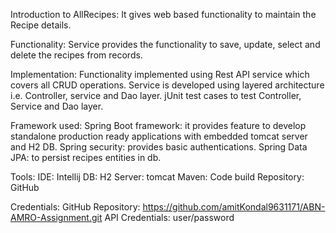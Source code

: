 Introduction to AllRecipes:
 It gives web based functionality to maintain the Recipe details.

Functionality: 
    Service provides the functionality to save, update, select and delete the recipes from records.

Implementation:
    Functionality implemented using Rest API service which covers all CRUD operations.
    Service is developed using layered architecture i.e. Controller, service and Dao layer.
    jUnit test cases to test Controller, Service and Dao layer.

Framework used:
    Spring Boot framework: it provides feature to develop standalone production ready applications 
                            with embedded tomcat server and H2 DB.
    Spring security: provides basic authentications.
    Spring Data JPA: to persist recipes entities in db.

Tools:
    IDE: Intellij
    DB: H2
    Server: tomcat
    Maven: Code build
    Repository: GitHub

Credentials:
    GitHub Repository: https://github.com/amitKondal9631171/ABN-AMRO-Assignment.git
    API Credentials: user/password

